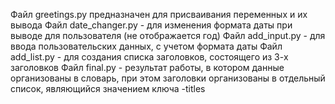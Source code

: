 Файл greetings.py  предназначен для присваивания переменных и их вывода
Файл date_changer.py - для изменения формата даты при выводе для пользователя (не отображается год)
Файл add_input.py - для ввода пользовательских данных, с учетом формата даты
Файл add_list.py - для создания списка заголовков, состоящего из 3-х заголовков
Файл final.py - результат работы, в котором данные организованы в словарь, при этом заголовки организованы в отдельный список, являющийся значением ключа -titles
